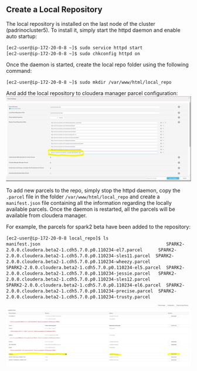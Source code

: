 ## Create a Local Repository
The local repository is installed on the last node of the cluster (padrinocluster5).
To install it, simply start the httpd daemon and enable auto startup:
```
[ec2-user@ip-172-20-0-8 ~]$ sudo service httpd start
[ec2-user@ip-172-20-0-8 ~]$ sudo chkconfig httpd on
```
Once the daemon is started, create the local repo folder using the following command:
```
[ec2-user@ip-172-20-0-8 ~]$ sudo mkdir /var/www/html/local_repo
```

And add the local repository to cloudera manager parcel configuration:
![custom repo](../png/custom_repo.png)

To add new parcels to the repo, simply stop the httpd daemon, copy the `.parcel` file in the folder `/var/www/html/local_repo` and create a `manifest.json` file containing all the information regarding the locally available parcels. Once the daemon is restarted, all the parcels will be available from cloudera manager.

For example, the parcels for spark2 beta have been added to the repository:
```
[ec2-user@ip-172-20-0-8 local_repo]$ ls
manifest.json                                                SPARK2-2.0.0.cloudera.beta2-1.cdh5.7.0.p0.110234-el7.parcel      SPARK2-2.0.0.cloudera.beta2-1.cdh5.7.0.p0.110234-sles11.parcel  SPARK2-2.0.0.cloudera.beta2-1.cdh5.7.0.p0.110234-wheezy.parcel
SPARK2-2.0.0.cloudera.beta2-1.cdh5.7.0.p0.110234-el5.parcel  SPARK2-2.0.0.cloudera.beta2-1.cdh5.7.0.p0.110234-jessie.parcel   SPARK2-2.0.0.cloudera.beta2-1.cdh5.7.0.p0.110234-sles12.parcel
SPARK2-2.0.0.cloudera.beta2-1.cdh5.7.0.p0.110234-el6.parcel  SPARK2-2.0.0.cloudera.beta2-1.cdh5.7.0.p0.110234-precise.parcel  SPARK2-2.0.0.cloudera.beta2-1.cdh5.7.0.p0.110234-trusty.parcel
```
![spark parcels](../png/spark_parcels.png)
